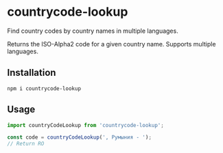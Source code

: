 # countrycode-lookup

Find country codes by country names in multiple languages.

Returns the ISO-Alpha2 code for a given country name. Supports multiple languages.  

## Installation

```
npm i countrycode-lookup
```

## Usage

```javascript
import countryCodeLookup from 'countrycode-lookup';

const code = countryCodeLookup(', Румыния - ');
// Return RO

```
